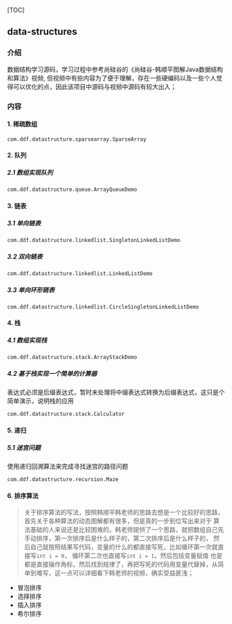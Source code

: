 [TOC]

## data-structures

### 介绍
数据结构学习源码，学习过程中参考尚硅谷的《尚硅谷-韩顺平图解Java数据结构和算法》视频,
但视频中有些内容为了便于理解，存在一些硬编码以及一些个人觉得可以优化的点，因此该项目中源码与视频中源码有较大出入；

### 内容

#### 1. 稀疏数组

`com.ddf.datastructure.sparsearray.SparseArray`


#### 2. 队列
##### 2.1 数组实现队列

`com.ddf.datastructure.queue.ArrayQueueDemo`


#### 3. 链表

##### 3.1 单向链表

`com.ddf.datastructure.linkedlist.SingletonLinkedListDemo`

##### 3.2 双向链表

`com.ddf.datastructure.linkedlist.LinkedListDemo`

##### 3.3 单向环形链表

`com.ddf.datastructure.linkedlist.CircleSingletonLinkedListDemo`

#### 4. 栈

##### 4.1 数组实现栈

`com.ddf.datastructure.stack.ArrayStackDemo`

##### 4.2 基于栈实现一个简单的计算器
表达式必须是后缀表达式，暂时未处理将中缀表达式转换为后缀表达式，这只是个简单演示，说明栈的应用

`com.ddf.datastructure.stack.Calculator`

#### 5. 递归

##### 5.1 迷宫问题
使用递归回溯算法来完成寻找迷宫的路径问题

`com.ddf.datastructure.recursion.Maze`

#### 6. 排序算法
> 关于排序算法的写法，按照韩顺平韩老师的思路去想是一个比较好的思路，首先关于各种算法的动态图解都有很多，但是真的一步到位写出来对于
算法基础的人来说还是比较困难的，韩老师提供了一个思路，就把数组自己先手动排序，第一次排序后是什么样子的，第二次排序后是什么样子的，
然后自己就按照结果写代码，变量的什么的都直接写死，比如循环第一次就直接写`int i = 0`， 循环第二次也直接写`int i = 1`，然后包括变量赋值
也是都是直接操作角标，然后找到规律了，再把写死的代码用变量代替掉，从简单到难写，这一点可以详细看下韩老师的视频，确实受益匪浅；

* 冒泡排序
* 选择排序
* 插入排序
* 希尔排序
